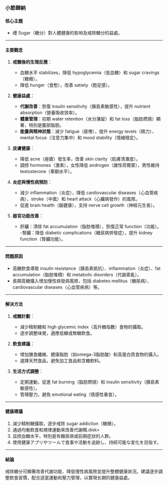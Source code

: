 ### 小節歸納

#### 核心主題
- 禮 Sugar（糖分）對人體健康的影响及戒除糖分的益處。

---

#### 主要觀念
1. **戒糖後的生理反應**：
   - 血糖水平 stabilizes，降低 hypoglycemia（低血糖）和 sugar cravings（糖癮）。
   - 降低 hunger（食慙），改善 satiety（飽足感）。

2. **健康益處**：
   - **代謝改善**：恢復 insulin sensitivity（胰島素敏感性），提升 nutrient absorption（營養吸收效率）。
   - **體重管理**：初期 water retention（水分潴留）和 fat loss（脂肪燃燒）顯著，特別是腹部脂肪。
   - **能量與精神狀態**：減少 fatigue（疲倦），提升 energy levels（精力）、mental focus（注意力集中）和 mood stability（情緒穩定）。

3. **皮膚健康**：
   - 降低 acne（痤瘡）發生率，改善 skin clarity（肌膚清澈度）。
   - 調控 hormones（激素），女性降低 androgen（雄性荷爾蒙），男性維持 testosterone（睾酮水平）。

4. **炎症與慢性病預防**：
   - 減少 inflammation（炎症），降低 cardiovascular diseases（心血管疾病）、stroke（中風）和 heart attack（心臟病發作）的風險。
   - 促進 brain health（腦健康），支持 nerve cell growth（神經元生長）。

5. **器官功能改善**：
   - 肝臟：清除 fat accumulation（脂肪堆積），恢復正常 function（功能）。
   -腎臟：降低 diabetic complications（糖尿病併發症），提升 kidney function（腎臟功能）。

---

#### 問題原因
- 高糖飲食導致 insulin resistance（胰島素抵抗）、inflammation（炎症）、fat accumulation（脂肪堆積）和 metabolic disorders（代謝紊亂）。
- 長期高糖攝入增加慢性病發病風險，包括 diabetes mellitus（糖尿病）、cardiovascular diseases（心血管疾病）等。

---

#### 解決方法
1. **戒糖計劃**：
   - 減少精制糖和 high glycemic index（高升糖指數）食物的攝取。
   - 逐步調整味覺，適應低糖或無糖飲食。

2. **飲食建議**：
   - 增加膳食纖維、健康脂肪（如omega-3脂肪酸）和高蛋白質食物的攝入。
   - 選擇天然食品，避免加工食品和含糖飲料。

3. **生活方式調整**：
   - 定期運動，促進 fat burning（脂肪燃燒）和 insulin sensitivity（胰島素敏感性）。
   - 管理壓力，避免 emotional eating（情感性暴食）。

---

#### 健康建議
1. 減少精制糖攝取，逐步戒除 sugar addiction（糖癮）。
2. 通過均衡飲食和規律運動來改善代謝橢.disk> 
3. 监控血糖水平，特別是有糖尿病或前期症狀的人群。
4. 使用健康アプリやツールで食事や活動を追跡し、持続可能な変化を目指す。

---

#### 結論
戒除糖分可顯著改善代謝功能、降低慢性病風險並提升整體健康狀況。建議逐步調整飲食習慣，配合适當運動和壓力管理，以實現长期的健康益處。